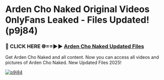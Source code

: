 # Arden Cho Naked Original Videos 0nlyFans Leaked - Files Updated! (p9j84)

<h3>🔴 CLICK HERE 🌐==►► <a href="https://tinyurl.com/up5wt9bj" rel="nofollow">Arden Cho Naked Updated Files</a></h3>

Get Arden Cho Naked and all content. Now you can access all videos and pictures of Arden Cho Naked. New Updated Files 2025!

[![p9j84](https://i.imgur.com/ABiUzMV.gif)](https://tinyurl.com/up5wt9bj)
